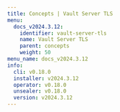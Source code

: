 ```yaml
---
title: Concepts | Vault Server TLS
menu:
  docs_v2024.3.12:
    identifier: vault-server-tls
    name: Vault Server TLS
    parent: concepts
    weight: 50
menu_name: docs_v2024.3.12
info:
  cli: v0.18.0
  installer: v2024.3.12
  operator: v0.18.0
  unsealer: v0.18.0
  version: v2024.3.12
---
```


